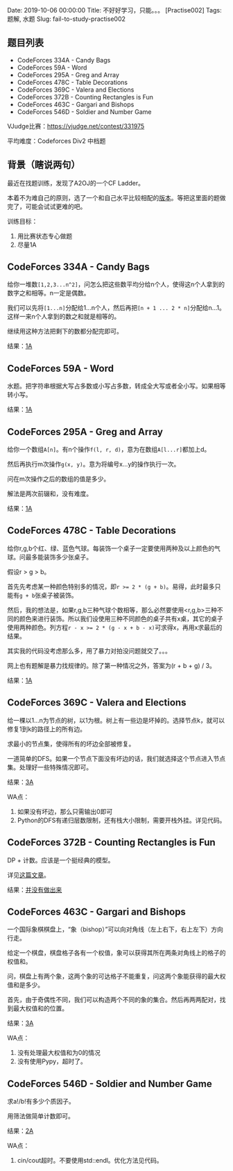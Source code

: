 Date: 2019-10-06 00:00:00
Title: 不好好学习，只能。。。 [Practise002]
Tags: 题解, 水题
Slug: fail-to-study-practise002

## 题目列表

* CodeForces 334A - Candy Bags
* CodeForces 59A - Word
* CodeForces 295A - Greg and Array
* CodeForces 478C - Table Decorations
* CodeForces 369C - Valera and Elections
* CodeForces 372B - Counting Rectangles is Fun
* CodeForces 463C - Gargari and Bishops
* CodeForces 546D - Soldier and Number Game

VJudge比赛：https://vjudge.net/contest/331975

平均难度：Codeforces Div2 中档题

## 背景（瞎说两句）

最近在找题训练，发现了A2OJ的一个CF Ladder。

本着不为难自己的原则，选了一个和自己水平比较相配的[版本][1]。等把这里面的题做完了，可能会试试更难的吧。

训练目标：

1. 用比赛状态专心做题
2. 尽量1A

## CodeForces 334A - Candy Bags

给你一堆数`[1,2,3...n^2]`，问怎么把这些数平均分给n个人，使得这n个人拿到的数字之和相等。n一定是偶数。

我们可以先将`[1...n]`分配给1...n个人，然后再把`[n + 1 ... 2 * n]`分配给n...1。这样一来n个人拿到的数之和就是相等的。

继续用这种方法把剩下的数都分配完即可。

结果：[1A][2]

## CodeForces 59A - Word

水题。把字符串根据大写占多数或小写占多数，转成全大写或者全小写。如果相等转小写。

结果：[1A][3]

## CodeForces 295A - Greg and Array

给你一个数组`A[n]`。有n个操作`f(l, r, d)`，意为在数组`A[l...r]`都加上d。

然后再执行m次操作`g(x, y)`。意为将编号x...y的操作执行一次。

问在m次操作之后的数组的值是多少。

解法是两次前辍和，没有难度。

结果：[1A][4]

## CodeForces 478C - Table Decorations

给你r,g,b个红、绿、蓝色气球。每装饰一个桌子一定要使用两种及以上颜色的气球。问最多能装饰多少张桌子。

假设r > g > b。

首先先考虑某一种颜色特别多的情况，即`r >= 2 * (g + b)`。易得，此时最多只能有`g + b`张桌子被装饰。

然后，我的想法是，如果r,g,b三种气球个数相等，那么必然要使用<r,g,b>三种不同的颜色来进行装饰。所以我们设使用三种不同颜色的桌子共有x桌，其它的桌子使用两种颜色。列方程`r - x >= 2 * (g - x + b - x)`可求得x，再用x求最后的结果。

其实我的代码没考虑那么多，用了暴力对拍没问题就交了。。。

网上也有题解是暴力找规律的。除了第一种情况之外，答案为(r + b + g) / 3。

结果：[1A][5]

## CodeForces 369C - Valera and Elections

给一棵以1...n为节点的树，以1为根。树上有一些边是坏掉的。选择节点k，就可以修复1到k的路径上的所有边。

求最小的节点集，使得所有的坏边全部被修复。

一道简单的DFS。如果一个节点下面没有坏边的话，我们就选择这个节点进入节点集。处理好一些特殊情况即可。

结果：[3A][6]

WA点：
1. 如果没有坏边，那么只需输出0即可
2. Python的DFS有递归层数限制，还有栈大小限制，需要开栈外挂。详见代码。

## CodeForces 372B - Counting Rectangles is Fun

DP + 计数。应该是一个挺经典的模型。

详见[这篇文章][9]。

结果：[并没有做出来][10]

## CodeForces 463C - Gargari and Bishops

一个国际象棋棋盘上，“象（bishop）”可以向对角线（左上右下，右上左下）方向行走。

给定一个棋盘，棋盘格子各有一个权值，象可以获得其所在两条对角线上的格子的权值和。

问，棋盘上有两个象，这两个象的可达格子不能重复，问这两个象能获得的最大权值和是多少。

首先，由于奇偶性不同，我们可以构造两个不同的象的集合。然后再两两配对，找到最大权值和的位置。

结果：[3A][7]

WA点：
1. 没有处理最大权值和为0的情况
2. 没有使用Pypy，超时了。

## CodeForces 546D - Soldier and Number Game

求a!/b!有多少个质因子。

用筛法做简单计数即可。

结果：[2A][8]

WA点：
1. cin/cout超时。不要使用std::endl。优化方法见代码。

[1]: https://a2oj.com/ladder?ID=16&My=true
[2]: https://github.com/Wizmann/ACM-ICPC/blob/master/Codeforces/Codeforces%20Round%20%23194%20(Div.%202)/334A.py
[3]: https://github.com/Wizmann/ACM-ICPC/blob/master/Codeforces/Codeforces%20Beta%20Round%20%2355%20(Div.%202)/59A.py
[4]: https://github.com/Wizmann/ACM-ICPC/blob/master/Codeforces/Codeforces%20Round%20%23179%20(Div.%201)/295A.cc
[5]: https://github.com/Wizmann/ACM-ICPC/blob/master/Codeforces/Codeforces%20Round%20%23273%20(Div.%202)/478C.py
[6]: https://github.com/Wizmann/ACM-ICPC/blob/master/Codeforces/Codeforces%20Round%20%23216%20(Div.%202)/369C.py
[7]: https://github.com/Wizmann/ACM-ICPC/blob/master/Codeforces/Codeforces%20Round%20%23264%20(Div.%202)/463C.py
[8]: https://github.com/Wizmann/ACM-ICPC/blob/master/Codeforces/Codeforces%20Round%20%23304%20(Div.%202)/546D.cc
[9]: https://blog.csdn.net/u013912596/article/details/38796089
[10]: https://github.com/Wizmann/ACM-ICPC/blob/master/Codeforces/Codeforces%20Round%20%23219%20(Div.%201)/372B.cc
